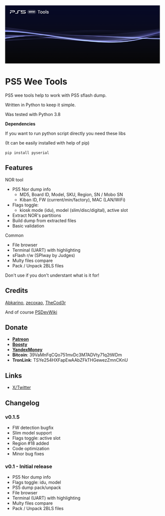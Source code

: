![PS5 Wee Tools](assets/splash.png)

# PS5 Wee Tools

PS5 wee tools help to work with PS5 sflash dump.

Written in Python to keep it simple.

Was tested with Python 3.8

**Dependencies**

If you want to run python script directly you need these libs

(It can be easily installed with help of pip)

`pip install pyserial`

## Features

NOR tool
* PS5 Nor dump info
  * MD5, Board ID, Model, SKU, Region, SN / Mobo SN
  * Kiban ID, FW (current/min/factory), MAC (LAN/WiFi)
* Flags toggle:
  * kiosk mode (idu), model (slim/disc/digital), active slot
* Extract NOR's partitions
* Build dump from extracted files
* Basic validation

Common
* File browser
* Terminal (UART) with highlighting
* sFlash r/w (SPIway by Judges)
* Multy files compare
* Pack / Unpack 2BLS files

Don't use if you don't understant what is it for!

## Credits

[Abkarino](https://github.com/AbkarinoMHM), 
[zecoxao](https://github.com/zecoxao), 
[TheCod3r](https://www.youtube.com/@TheCod3r)

And of course [PSDevWiki](https://www.psdevwiki.com/ps5/)

## Donate

* **[Patreon](https://patreon.com/andy_man)**
* **[Boosty](https://boosty.to/andy_man/donate)**
* **[YandexMoney](https://yoomoney.ru/to/410011555252085)**
* **Bitcoin**: 39VaMnFqCQo751mvDc3M7ADVty71q2tWDm 
* **TronLink**: TSYe254HXFapEwAAbZFkTHGewezZmnCKnU

## Links

* [X/Twitter](https://twitter.com/AndyManDev)

## Changelog

### v0.1.5
* FW detection bugfix
* Slim model support
* Flags toggle: active slot
* Region #18 added
* Code optimization
* Minor bug fixes


### v0.1 - Initial release
* PS5 Nor dump info
* Flags toggle: idu, model
* PS5 dump pack/unpack
* File browser
* Terminal (UART) with highlighting
* Multy files compare
* Pack / Unpack 2BLS files

